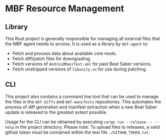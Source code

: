 # MBF Resource Management

## Library
This Rust project is generally responsible for managing all external files that the MBF agent needs to access.
It is used as a library by `mbf-agent` to:
- Fetch and process data about available core mods.
- Fetch diff/patch files for downgrading.
- Fetch versions of `AndroidManifest.xml` for past Beat Saber versions.
- Fetch unstripped versions of `libunity.so` for use during patching.

## CLI
This project also contains a command line tool that can be used to manage the files in the `mbf-diffs` and `mbf-manifests` repositories.
This automates the process of diff generation and manifest extraction when a new Beat Saber update is released to the greatest extent possible.

Usage for the CLI can be obtained by executing `cargo run --release -- --help` in the project directory.
Please note: To upload files to releases, a valid github token must be contained within the text file `./GITHUB_TOKEN.txt`.